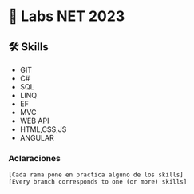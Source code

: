 
# 🎴 Labs NET 2023


## 🛠 Skills

* GIT
* C#
* SQL
* LINQ
* EF
* MVC 
* WEB API
* HTML,CSS,JS
* ANGULAR

### Aclaraciones
```
[Cada rama pone en practica alguno de los skills]
[Every branch corresponds to one (or more) skills]
